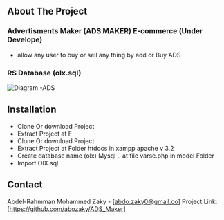 
<!-- ABOUT THE PROJECT -->
## About The Project
### Advertisments Maker (ADS MAKER) E-commerce (Under Develope)

* allow any user to buy or sell any thing by add or Buy ADS
 
 ### RS Database (olx.sql)
 ![Diagram -ADS](https://user-images.githubusercontent.com/41168441/60409098-4976e480-9bc2-11e9-9ae3-8d3109345d05.png)

 
## Installation
* Clone Or download Project
* Extract Project at F
* Clone Or download Project
* Extract Project at Folder htdocs in xampp apache v 3.2
* Create database name (olx) Mysql .. at file varse.php in model Folder 
* Import OlX.sql 


<!-- CONTACT -->
## Contact

Abdel-Rahmman Mohammed Zaky - [abdo.zaky0@gmail.co]
Project Link: [https://github.com/abozaky/ADS_Maker]


